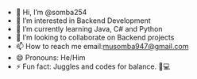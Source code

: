 - 👋 Hi, I’m @somba254
- 👀 I’m interested in Backend Development
- 🌱 I’m currently learning Java, C# and Python
- 💞️ I’m looking to collaborate on Backend projects
- 📫 How to reach me email:musomba947@gmail.com
- 😄 Pronouns: He/Him
- ⚡ Fun fact: Juggles and codes for balance. 🤹💻

<!---
somba254/somba254 is a ✨ special ✨ repository because its `README.md` (this file) appears on your GitHub profile.
You can click the Preview link to take a look at your changes.
--->
